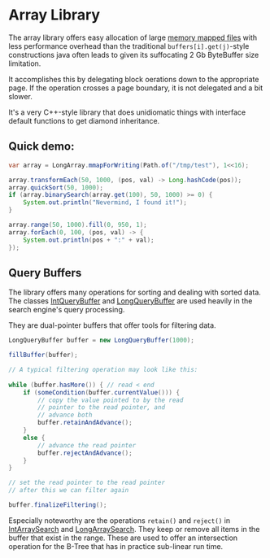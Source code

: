 # Array Library

The array library offers easy allocation of large [memory mapped files](https://en.wikipedia.org/wiki/Memory-mapped_file) 
with less performance overhead than the traditional `buffers[i].get(j)`-style constructions
java often leads to given its suffocating 2 Gb ByteBuffer size limitation. 

It accomplishes this by delegating block oerations down to the appropriate page. If the operation
crosses a page boundary, it is not delegated and a bit slower.

It's a very C++-style library that does unidiomatic things with interface default 
functions to get diamond inheritance.

## Quick demo:
```java
var array = LongArray.mmapForWriting(Path.of("/tmp/test"), 1<<16);

array.transformEach(50, 1000, (pos, val) -> Long.hashCode(pos));
array.quickSort(50, 1000);
if (array.binarySearch(array.get(100), 50, 1000) >= 0) {
    System.out.println("Nevermind, I found it!");
}

array.range(50, 1000).fill(0, 950, 1);
array.forEach(0, 100, (pos, val) -> {
    System.out.println(pos + ":" + val);
});

```


## Query Buffers

The library offers many operations for sorting and dealing with sorted data.
The classes [IntQueryBuffer](src/main/java/nu/marginalia/array/buffer/IntQueryBuffer.java)
and [LongQueryBuffer](src/main/java/nu/marginalia/array/buffer/LongQueryBuffer.java) are used
heavily in the search engine's query processing.

They are dual-pointer buffers that offer tools for filtering data.

```java
LongQueryBuffer buffer = new LongQueryBuffer(1000);

fillBuffer(buffer);

// A typical filtering operation may look like this:
        
while (buffer.hasMore()) { // read < end
    if (someCondition(buffer.currentValue())) {
        // copy the value pointed to by the read
        // pointer to the read pointer, and
        // advance both
        buffer.retainAndAdvance();
    }
    else {
        // advance the read pointer
        buffer.rejectAndAdvance();
    }
}

// set the read pointer to the read pointer
// after this we can filter again

buffer.finalizeFiltering();
```


Especially noteworthy are the operations `retain()` and `reject()` in
[IntArraySearch](src/main/java/nu/marginalia/array/algo/IntArraySearch.java) and [LongArraySearch](src/main/java/nu/marginalia/array/algo/LongArraySearch.java).
They keep or remove all items in the buffer that exist in the range. These are used
to offer an intersection operation for the B-Tree that has in practice sub-linear run time.  
